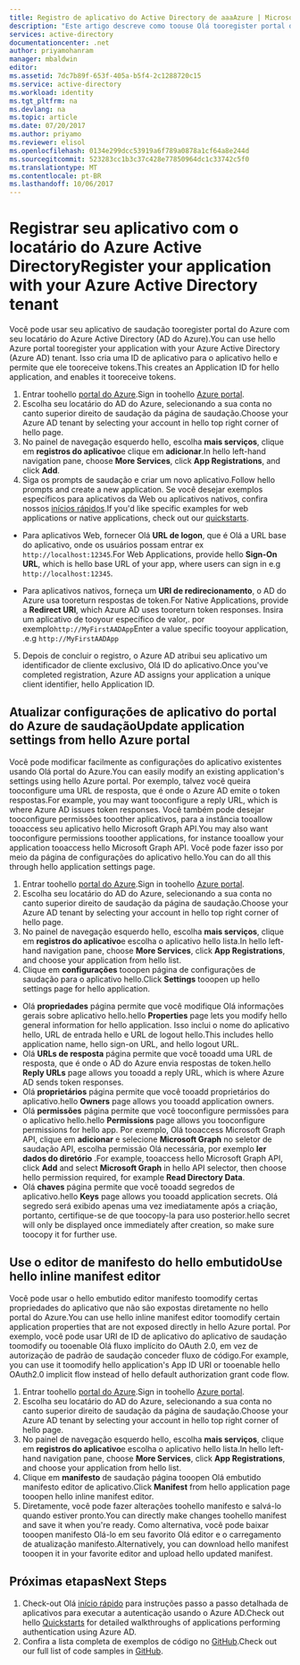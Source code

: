 ```yaml
---
title: Registro de aplicativo do Active Directory de aaaAzure | Microsoft Docs
description: "Este artigo descreve como toouse Olá tooregister portal do Azure a um aplicativo com o Active Directory do Azure"
services: active-directory
documentationcenter: .net
author: priyamohanram
manager: mbaldwin
editor: 
ms.assetid: 7dc7b89f-653f-405a-b5f4-2c1288720c15
ms.service: active-directory
ms.workload: identity
ms.tgt_pltfrm: na
ms.devlang: na
ms.topic: article
ms.date: 07/20/2017
ms.author: priyamo
ms.reviewer: elisol
ms.openlocfilehash: 0134e299dcc53919a6f789a0878a1cf64a8e244d
ms.sourcegitcommit: 523283cc1b3c37c428e77850964dc1c33742c5f0
ms.translationtype: MT
ms.contentlocale: pt-BR
ms.lasthandoff: 10/06/2017
---
```

# <a name="register-your-application-with-your-azure-active-directory-tenant"></a><span data-ttu-id="50c0a-103">Registrar seu aplicativo com o locatário do Azure Active Directory</span><span class="sxs-lookup"><span data-stu-id="50c0a-103">Register your application with your Azure Active Directory tenant</span></span>

<span data-ttu-id="50c0a-104">Você pode usar seu aplicativo de saudação tooregister portal do Azure com seu locatário do Azure Active Directory (AD do Azure).</span><span class="sxs-lookup"><span data-stu-id="50c0a-104">You can use hello Azure portal tooregister your application with your Azure Active Directory (Azure AD) tenant.</span></span> <span data-ttu-id="50c0a-105">Isso cria uma ID de aplicativo para o aplicativo hello e permite que ele tooreceive tokens.</span><span class="sxs-lookup"><span data-stu-id="50c0a-105">This creates an Application ID for hello application, and enables it tooreceive tokens.</span></span>

1. <span data-ttu-id="50c0a-106">Entrar toohello [portal do Azure](https://portal.azure.com).</span><span class="sxs-lookup"><span data-stu-id="50c0a-106">Sign in toohello [Azure portal](https://portal.azure.com).</span></span>
2. <span data-ttu-id="50c0a-107">Escolha seu locatário do AD do Azure, selecionando a sua conta no canto superior direito de saudação da página de saudação.</span><span class="sxs-lookup"><span data-stu-id="50c0a-107">Choose your Azure AD tenant by selecting your account in hello top right corner of hello page.</span></span>
3. <span data-ttu-id="50c0a-108">No painel de navegação esquerdo hello, escolha **mais serviços**, clique em **registros do aplicativo**e clique em **adicionar**.</span><span class="sxs-lookup"><span data-stu-id="50c0a-108">In hello left-hand navigation pane, choose **More Services**, click **App Registrations**, and click **Add**.</span></span>
4. <span data-ttu-id="50c0a-109">Siga os prompts de saudação e criar um novo aplicativo.</span><span class="sxs-lookup"><span data-stu-id="50c0a-109">Follow hello prompts and create a new application.</span></span> <span data-ttu-id="50c0a-110">Se você desejar exemplos específicos para aplicativos da Web ou aplicativos nativos, confira nossos [inícios rápidos](active-directory-developers-guide.md).</span><span class="sxs-lookup"><span data-stu-id="50c0a-110">If you'd like specific examples for web applications or native applications, check out our [quickstarts](active-directory-developers-guide.md).</span></span>
  * <span data-ttu-id="50c0a-111">Para aplicativos Web, fornecer Olá **URL de logon**, que é Olá a URL base do aplicativo, onde os usuários possam entrar ex `http://localhost:12345`.</span><span class="sxs-lookup"><span data-stu-id="50c0a-111">For Web Applications, provide hello **Sign-On URL**, which is hello base URL of your app, where users can sign in e.g `http://localhost:12345`.</span></span>
<!--TODO: add once App ID URI is configurable: hello **App ID URI** is a unique identifier for your application. hello convention is toouse `https://<tenant-domain>/<app-name>`, e.g. `https://contoso.onmicrosoft.com/my-first-aad-app`-->
  * <span data-ttu-id="50c0a-112">Para aplicativos nativos, forneça um **URI de redirecionamento**, o AD do Azure usa tooreturn respostas de token.</span><span class="sxs-lookup"><span data-stu-id="50c0a-112">For Native Applications, provide a **Redirect URI**, which Azure AD uses tooreturn token responses.</span></span> <span data-ttu-id="50c0a-113">Insira um aplicativo de tooyour específico de valor,. por exemplo`http://MyFirstAADApp`</span><span class="sxs-lookup"><span data-stu-id="50c0a-113">Enter a value specific tooyour application, .e.g `http://MyFirstAADApp`</span></span>
5. <span data-ttu-id="50c0a-114">Depois de concluir o registro, o Azure AD atribui seu aplicativo um identificador de cliente exclusivo, Olá ID do aplicativo.</span><span class="sxs-lookup"><span data-stu-id="50c0a-114">Once you've completed registration, Azure AD assigns your application a unique client identifier, hello Application ID.</span></span>

## <a name="update-application-settings-from-hello-azure-portal"></a><span data-ttu-id="50c0a-115">Atualizar configurações de aplicativo do portal do Azure de saudação</span><span class="sxs-lookup"><span data-stu-id="50c0a-115">Update application settings from hello Azure portal</span></span>

<span data-ttu-id="50c0a-116">Você pode modificar facilmente as configurações do aplicativo existentes usando Olá portal do Azure.</span><span class="sxs-lookup"><span data-stu-id="50c0a-116">You can easily modify an existing application's settings using hello Azure portal.</span></span> <span data-ttu-id="50c0a-117">Por exemplo, talvez você queira tooconfigure uma URL de resposta, que é onde o Azure AD emite o token respostas.</span><span class="sxs-lookup"><span data-stu-id="50c0a-117">For example, you may want tooconfigure a reply URL, which is where Azure AD issues token responses.</span></span> <span data-ttu-id="50c0a-118">Você também pode desejar tooconfigure permissões tooother aplicativos, para a instância tooallow tooaccess seu aplicativo hello Microsoft Graph API.</span><span class="sxs-lookup"><span data-stu-id="50c0a-118">You may also want tooconfigure permissions tooother applications, for instance tooallow your application tooaccess hello Microsoft Graph API.</span></span> <span data-ttu-id="50c0a-119">Você pode fazer isso por meio da página de configurações do aplicativo hello.</span><span class="sxs-lookup"><span data-stu-id="50c0a-119">You can do all this through hello application settings page.</span></span>

1. <span data-ttu-id="50c0a-120">Entrar toohello [portal do Azure](https://portal.azure.com).</span><span class="sxs-lookup"><span data-stu-id="50c0a-120">Sign in toohello [Azure portal](https://portal.azure.com).</span></span>
2. <span data-ttu-id="50c0a-121">Escolha seu locatário do AD do Azure, selecionando a sua conta no canto superior direito de saudação da página de saudação.</span><span class="sxs-lookup"><span data-stu-id="50c0a-121">Choose your Azure AD tenant by selecting your account in hello top right corner of hello page.</span></span>
3. <span data-ttu-id="50c0a-122">No painel de navegação esquerdo hello, escolha **mais serviços**, clique em **registros do aplicativo**e escolha o aplicativo hello lista.</span><span class="sxs-lookup"><span data-stu-id="50c0a-122">In hello left-hand navigation pane, choose **More Services**, click **App Registrations**, and choose your application from hello list.</span></span>
4. <span data-ttu-id="50c0a-123">Clique em **configurações** tooopen página de configurações de saudação para o aplicativo hello.</span><span class="sxs-lookup"><span data-stu-id="50c0a-123">Click **Settings** tooopen up hello settings page for hello application.</span></span>
  * <span data-ttu-id="50c0a-124">Olá **propriedades** página permite que você modifique Olá informações gerais sobre aplicativo hello.</span><span class="sxs-lookup"><span data-stu-id="50c0a-124">hello **Properties** page lets you modify hello general information for hello application.</span></span> <span data-ttu-id="50c0a-125">Isso inclui o nome do aplicativo hello, URL de entrada hello e URL de logout hello.</span><span class="sxs-lookup"><span data-stu-id="50c0a-125">This includes hello application name, hello sign-on URL, and hello logout URL.</span></span>
  * <span data-ttu-id="50c0a-126">Olá **URLs de resposta** página permite que você tooadd uma URL de resposta, que é onde o AD do Azure envia respostas de token.</span><span class="sxs-lookup"><span data-stu-id="50c0a-126">hello **Reply URLs** page allows you tooadd a reply URL, which is where Azure AD sends token responses.</span></span>
  * <span data-ttu-id="50c0a-127">Olá **proprietários** página permite que você tooadd proprietários do aplicativo.</span><span class="sxs-lookup"><span data-stu-id="50c0a-127">hello **Owners** page allows you tooadd application owners.</span></span>
  * <span data-ttu-id="50c0a-128">Olá **permissões** página permite que você tooconfigure permissões para o aplicativo hello.</span><span class="sxs-lookup"><span data-stu-id="50c0a-128">hello **Permissions** page allows you tooconfigure permissions for hello app.</span></span> <span data-ttu-id="50c0a-129">Por exemplo, Olá tooaccess Microsoft Graph API, clique em **adicionar** e selecione **Microsoft Graph** no seletor de saudação API, escolha permissão Olá necessária, por exemplo **ler dados do diretório** .</span><span class="sxs-lookup"><span data-stu-id="50c0a-129">For example, tooaccess hello Microsoft Graph API, click **Add** and select **Microsoft Graph** in hello API selector, then choose hello permission required, for example **Read Directory Data**.</span></span>
  * <span data-ttu-id="50c0a-130">Olá **chaves** página permite que você tooadd segredos de aplicativo.</span><span class="sxs-lookup"><span data-stu-id="50c0a-130">hello **Keys** page allows you tooadd application secrets.</span></span> <span data-ttu-id="50c0a-131">Olá segredo será exibido apenas uma vez imediatamente após a criação, portanto, certifique-se de que toocopy-la para uso posterior.</span><span class="sxs-lookup"><span data-stu-id="50c0a-131">hello secret will only be displayed once immediately after creation, so make sure toocopy it for further use.</span></span>

## <a name="use-hello-inline-manifest-editor"></a><span data-ttu-id="50c0a-132">Use o editor de manifesto do hello embutido</span><span class="sxs-lookup"><span data-stu-id="50c0a-132">Use hello inline manifest editor</span></span>

<span data-ttu-id="50c0a-133">Você pode usar o hello embutido editor manifesto toomodify certas propriedades do aplicativo que não são expostas diretamente no hello portal do Azure.</span><span class="sxs-lookup"><span data-stu-id="50c0a-133">You can use hello inline manifest editor toomodify certain application properties that are not exposed directly in hello Azure portal.</span></span> <span data-ttu-id="50c0a-134">Por exemplo, você pode usar URI de ID de aplicativo do aplicativo de saudação toomodify ou tooenable Olá fluxo implícito do OAuth 2.0, em vez de autorização de padrão de saudação conceder fluxo de código.</span><span class="sxs-lookup"><span data-stu-id="50c0a-134">For example, you can use it toomodify hello application's App ID URI or tooenable hello OAuth2.0 implicit flow instead of hello default authorization grant code flow.</span></span>

1. <span data-ttu-id="50c0a-135">Entrar toohello [portal do Azure](https://portal.azure.com).</span><span class="sxs-lookup"><span data-stu-id="50c0a-135">Sign in toohello [Azure portal](https://portal.azure.com).</span></span>
2. <span data-ttu-id="50c0a-136">Escolha seu locatário do AD do Azure, selecionando a sua conta no canto superior direito de saudação da página de saudação.</span><span class="sxs-lookup"><span data-stu-id="50c0a-136">Choose your Azure AD tenant by selecting your account in hello top right corner of hello page.</span></span>
3. <span data-ttu-id="50c0a-137">No painel de navegação esquerdo hello, escolha **mais serviços**, clique em **registros do aplicativo**e escolha o aplicativo hello lista.</span><span class="sxs-lookup"><span data-stu-id="50c0a-137">In hello left-hand navigation pane, choose **More Services**, click **App Registrations**, and choose your application from hello list.</span></span>
4. <span data-ttu-id="50c0a-138">Clique em **manifesto** de saudação página tooopen Olá embutido manifesto editor de aplicativo.</span><span class="sxs-lookup"><span data-stu-id="50c0a-138">Click **Manifest** from hello application page tooopen hello inline manifest editor.</span></span>
5. <span data-ttu-id="50c0a-139">Diretamente, você pode fazer alterações toohello manifesto e salvá-lo quando estiver pronto.</span><span class="sxs-lookup"><span data-stu-id="50c0a-139">You can directly make changes toohello manifest and save it when you're ready.</span></span> <span data-ttu-id="50c0a-140">Como alternativa, você pode baixar tooopen manifesto Olá-lo em seu favorito Olá editor e o carregamento de atualização manifesto.</span><span class="sxs-lookup"><span data-stu-id="50c0a-140">Alternatively, you can download hello manifest tooopen it in your favorite editor and upload hello updated manifest.</span></span>

## <a name="next-steps"></a><span data-ttu-id="50c0a-141">Próximas etapas</span><span class="sxs-lookup"><span data-stu-id="50c0a-141">Next Steps</span></span>

1. <span data-ttu-id="50c0a-142">Check-out Olá [início rápido](active-directory-developers-guide.md) para instruções passo a passo detalhada de aplicativos para executar a autenticação usando o Azure AD.</span><span class="sxs-lookup"><span data-stu-id="50c0a-142">Check out hello [Quickstarts](active-directory-developers-guide.md) for detailed walkthroughs of applications performing authentication using Azure AD.</span></span>
2. <span data-ttu-id="50c0a-143">Confira a lista completa de exemplos de código no [GitHub](https://github.com/azure-samples).</span><span class="sxs-lookup"><span data-stu-id="50c0a-143">Check out our full list of code samples in [GitHub](https://github.com/azure-samples).</span></span>
